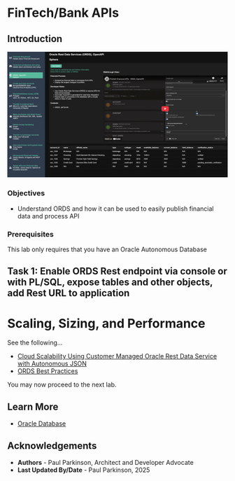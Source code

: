 # FinTech/Bank APIs

## Introduction

![Financial Application Architecture](./images/ords.png " ")


### Objectives

-  Understand ORDS and how it can be used to easily publish financial data and process API

### Prerequisites

This lab only requires that you have an Oracle Autonomous Database

## Task 1: Enable ORDS Rest endpoint via console or with PL/SQL, expose tables and other objects, add Rest URL to application


[](youtube:8Tgmy74A4Bg)


# Scaling, Sizing, and Performance

See the following...
* [Cloud Scalability Using Customer Managed Oracle Rest Data Service with Autonomous JSON](https://medium.com/oracledevs/cloud-scalability-using-customer-managed-oracle-rest-data-service-with-autonomous-json-275fa06e8d22)
* [ORDS Best Practices](https://www.oracle.com/database/technologies/appdev/rest/best-practices/)


You may now proceed to the next lab.

## Learn More

* [Oracle Database](https://bit.ly/mswsdatabase)

## Acknowledgements
* **Authors** - Paul Parkinson, Architect and Developer Advocate
* **Last Updated By/Date** - Paul Parkinson, 2025

